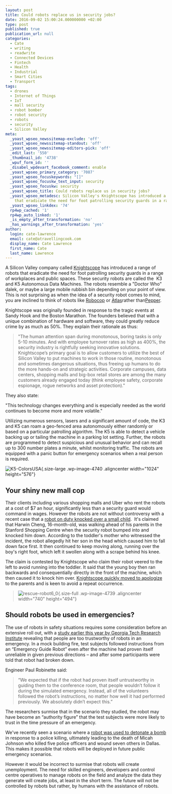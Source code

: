 ```yaml
---
layout: post
title: Could robots replace us in security jobs?
date: 2016-09-02 15:00:24.000000000 +02:00
type: post
published: true
publication_url: null
categories:
  - Cate
  - writing
  - readwrite
  - Connected Devices
  - Fintech
  - Health
  - Industrial
  - Smart Cities
  - Transport
tags:
  - drones
  - Internet of Things
  - IoT
  - mall security
  - robot bomber
  - robot security
  - robots
  - security
  - Silicon Valley
meta:
  _yoast_wpseo_newssitemap-exclude: 'off'
  _yoast_wpseo_newssitemap-standout: 'off'
  _yoast_wpseo_newssitemap-editors-pick: 'off'
  _edit_last: '550'
  _thumbnail_id: '4738'
  _wpuf_form_id: ''
  _disabel_wpdevart_facebook_comment: enable
  _yoast_wpseo_primary_category: '7087'
  _yoast_wpseo_focuskeywords: "[]"
  _yoast_wpseo_focuskw_text_input: security
  _yoast_wpseo_focuskw: security
  _yoast_wpseo_title: Could robots replace us in security jobs?
  _yoast_wpseo_metadesc: Silicon Valley's Knightscope has introduced a range of robots
    that eradicate the need for foot patrolling security guards in a range of workplaces.
  _yoast_wpseo_linkdex: '74'
  rp4wp_cached: '1'
  rp4wp_auto_linked: '1'
  _is_empty_after_transformation: 'no'
  _has_warnings_after_transformation: 'yes'
author:
  login: cate-lawrence
  email: cate@atravellingcook.com
  display_name: Cate Lawrence
  first_name: Cate
  last_name: Lawrence
---
```

A Silicon Valley company called [Knightscope](http://knightscope.com/)
has introduced a range of robots that eradicate the need for foot
patrolling security guards in a range of workplaces and public
spaces. These security robots are called the  K3 and K5 Autonomous Data
Machines. The robots resemble a "Doctor Who" dalek, or maybe a large
mobile rubbish bin depending on your point of view. This is not
surprising as when the idea of a security robot comes to mind, you are
inclined to think of robots like
[Robocop](http://www.imdb.com/title/tt0093870/) or
[Atlas](https://www.youtube.com/watch?v=rVlhMGQgDkY)rather
than[Pepper](https://readwrite.com/2016/03/10/pepper-robot-helper/).

Knightscope was originally founded in response to the tragic events at
Sandy Hook and the Boston Marathon. The founders believed that with a
unique combination of hardware and software, they could greatly reduce
crime by as much as 50%. They explain their rationale as thus:

> "The human attention span during monotonous, boring tasks is only 5-10
> minutes. And with employee turnover rates as high as 400%, the
> security industry is rightfully seeking innovative solutions.
> Knightscope’s primary goal is to allow customers to utilize the best
> of Silicon Valley to put machines to work in those routine, monotonous
> and sometimes dangerous situations, thus freeing up humans to do the
> more hands-on and strategic activities. Corporate campuses, data
> centers, shopping malls and big-box retail stores are among the many
> customers already engaged today (think employee safety, corporate
> espionage, rogue networks and asset protection)."

They also state:

"This technology changes everything and is especially needed as the
world continues to become more and more volatile."

Utilizing numerous sensors, lasers and a significant amount of code, the
K3 and K5 can roam a geo-fenced area autonomously either randomly or
based on a particular patrolling algorithm. The K5 is able to detect a
vehicle backing up or tailing the machine in a parking lot setting.
Further, the robots are programmed to detect suspicious and unusual
behavior and can recall up to 300 number plates a minute, whilst
monitoring traffic. The robots are equipped with a panic button for
emergency scenarios when a real person is required.

![K5-ColorsUSA](rw-import/K5-ColorsUSA-1024x576.png){.size-large
.wp-image-4740 .aligncenter width="1024" height="576"}

Your shiny new mall cop
-----------------------

Their clients including various shopping malls and Uber who rent the
robots at a cost of \$7 an hour, significantly less than a security
guard would command in wages. However the robots are not without
controversy with a recent case that a [robot on duty knocked over a
small
child](http://fusion.net/story/324731/security-robot-runs-over-child/).
 It's claimed that Harwin Cheng, 16-month-old, was walking ahead of his
parents in the Stanford Shopping Centre when the security robot bumped
into and knocked him down. According to the toddler's mother who
witnessed the incident, the robot allegedly hit her son in the head
which caused him to fall down face first. It then continued to keep
moving along, running over the boy's right foot, which left it swollen
along with a scrape behind his knee.

The claim is contested by Knightscope who claim their robot veered to
the left to avoid running into the toddler. It said that the young boy
then ran backwards and consequentially directly in the front of the
machine, which then caused it to knock him over. [Knightscope quickly
moved to
apologize](http://www.businesswire.com/news/home/20160713006532/en) to
the parents and is keen to avoid a repeat occurrence.

<div class="bk-body-sub">

<div class="at-body">

> <div>
>
> ![rescue-robot6\_0](rw-import/rescue-robot6_0.jpg){.size-full
> .wp-image-4739 .aligncenter width="740" height="494"}
>
> </div>

<div>

Should robots be used in emergencies?
-------------------------------------

The use of robots in safety situations requires some consideration
before an extensive roll out, with a [study earlier this year by Georgia
Tech Research
Institute](http://www.gtri.gatech.edu/casestudy/emergencies-should-you-trust-robot) revealing
that people are too trustworthy of robots in an emergency. In a mock
building fire, test subjects followed instructions from an “Emergency
Guide Robot” even after the machine had proven itself unreliable in
given previous directions – and after some participants were told that
robot had broken down.

Engineer Paul Robinette said:

</div>

> <div>
>
> “We expected that if the robot had proven itself untrustworthy in
> guiding them to the conference room, that people wouldn’t follow it
> during the simulated emergency. Instead, all of the volunteers
> followed the robot’s instructions, no matter how well it had performed
> previously. We absolutely didn’t expect this.”
>
> </div>

<div>

The researchers surmise that in the scenario they studied, the robot may
have become an “authority figure” that the test subjects were more
likely to trust in the time pressure of an emergency.

</div>

We've recently seen a scenario where a [robot was used to detonate a
bomb](https://readwrite.com/2016/07/12/killing-dallas-shooter-robot-right-choice-dt1/)
in response to a police killing, ultimately leading to the death
of Micah Johnson who killed five police officers and wound seven others
in Dallas. This makes it possible that robots will be deployed in future
public emergency scenarios.

However it would be incorrect to surmise that robots will create
unemployment. The need for skilled engineers, developers and control
centre operatives to manage robots on the field and analyze the data
they generate will create jobs, at least in the short term. The future
will not be controlled by robots but rather, by humans with the
assistance of robots.

</div>

</div>
